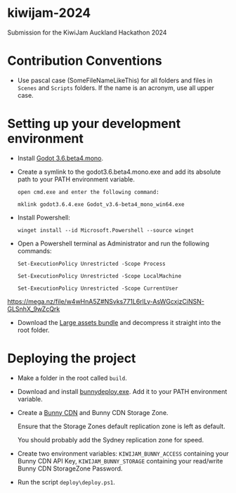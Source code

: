# kiwijam-2024
Submission for the KiwiJam Auckland Hackathon 2024

# Contribution Conventions

- Use pascal case (SomeFileNameLikeThis) for all folders and files in `Scenes` and `Scripts` folders. If the name is an acronym, use all upper case.

# Setting up your development environment

- Install [Godot 3.6.beta4.mono](https://godotengine.org/download/archive/3.6-beta4/).

- Create a symlink to the godot3.6.beta4.mono.exe and add its absolute path to your PATH environment variable.

    ```
    open cmd.exe and enter the following command:

    mklink godot3.6.4.exe Godot_v3.6-beta4_mono_win64.exe
    ```

- Install Powershell:

    ```
    winget install --id Microsoft.Powershell --source winget
    ```

- Open a Powershell terminal as Administrator and run the following commands:

    ```
    Set-ExecutionPolicy Unrestricted -Scope Process
    
    Set-ExecutionPolicy Unrestricted -Scope LocalMachine
    
    Set-ExecutionPolicy Unrestricted -Scope CurrentUser
    ```
https://mega.nz/file/w4wHnA5Z#NSvks771L6rlLy-AsWGcxjzCiNSN-GLSnhX_9wZcQrk
- Download the [Large assets bundle](https://mega.nz/file/w4wHnA5Z#NSvks771L6rlLy-AsWGcxjzCiNSN-GLSnhX_9wZcQrk) and decompress it straight into the root folder.

# Deploying the project

- Make a folder in the root called `build`.

- Download and install [bunnydeploy.exe](https://github.com/DoubleCouponDay/bunny-deploy/releases/tag/1.0.0). Add it to your PATH environment variable.

- Create a [Bunny CDN](https://bunny.net/) and Bunny CDN Storage Zone.

    Ensure that the Storage Zones default replication zone is left as default.

    You should probably add the Sydney replication zone for speed.

- Create two environment variables: `KIWIJAM_BUNNY_ACCESS` containing your Bunny CDN API Key, `KIWIJAM_BUNNY_STORAGE` containing your read/write Bunny CDN StorageZone Password.

- Run the script `deploy\deploy.ps1`.